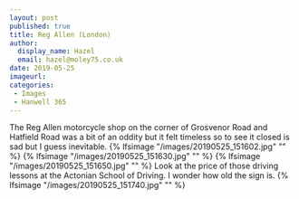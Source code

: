 ```yaml
---
layout: post
published: true
title: Reg Allen (London)
author:
  display_name: Hazel
  email: hazel@moley75.co.uk
date: 2019-05-25
imageurl: 
categories:
 - Images
 - Hanwell 365
---
```

The Reg Allen motorcycle shop on the corner of Grosvenor Road and Hatfield Road was a bit of an oddity but it felt timeless so to see it closed is sad but I guess inevitable.
{% lfsimage "/images/20190525_151602.jpg" "" %}
{% lfsimage "/images/20190525_151630.jpg" "" %}
{% lfsimage "/images/20190525_151650.jpg" "" %}
Look at the price of those driving lessons at the Actonian School of Driving. I wonder how old the sign is.
{% lfsimage "/images/20190525_151740.jpg" "" %}
